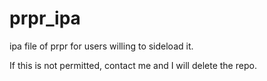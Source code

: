 # prpr_ipa
ipa file of prpr for users willing to sideload it.

If this is not permitted, contact me and I will delete the repo.
